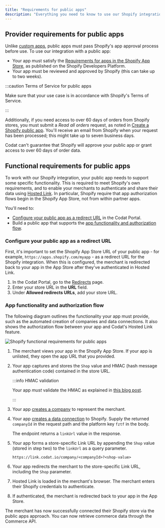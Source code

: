 ```yaml
---
title: "Requirements for public apps"
description: "Everything you need to know to use our Shopify integration with a public app, including the provider requirements and app functionality"
---
```


## Provider requirements for public apps

Unlike [custom apps](/integrations/commerce/shopify/commerce-shopify-custom-apps), public apps must pass Shopify's app approval process before use. To use our integration with a public app:

- Your app must satisfy the [Requirements for apps in the Shopify App Store](https://shopify.dev/apps/store/requirements), as published on the Shopify Developers Platform.
- Your app must be reviewed and approved by Shopify (this can take up to two weeks).
  
:::caution Terms of Service for public apps

Make sure that your use case is in accordance with Shopify's Terms of Service. 

:::

Additionally, if you need access to over 60 days of orders from Shopify stores, you must submit a _Read all orders_ request, as noted in [Create a Shopify public app](/integrations/commerce/shopify/commerce-shopify-setup#create-a-shopify-public-app). You'll receive an email from Shopify when your request has been processed; this might take up to seven business days.

Codat can't guarantee that Shopify will approve your public app or grant access to over 60 days of order data.

## Functional requirements for public apps

To work with our Shopify integration, your public app needs to support some specific functionality. This is required to meet Shopify's own requirements, and to enable your merchants to authenticate and share their data using [Hosted Link](/auth-flow/authorize-hosted-link). In particular, Shopify require that app authorization flows begin in the Shopify App Store, not from within partner apps.

You'll need to:

- [Configure your public app as a redirect URL](/integrations/commerce/shopify/commerce-shopify-requirements-public-apps#configure-your-public-app-as-a-redirect-url) in the Codat Portal.
- Build a public app that supports the [app functionality and authorization flow](/integrations/commerce/shopify/commerce-shopify-requirements-public-apps#app-functionality-and-authorization-flow).

### Configure your public app as a redirect URL

First, it's important to set the Shopify App Store URL of your public app - for example, `https://apps.shopify.com/myapp` - as a redirect URL for the Shopify integration. When this is configured, the merchant is redirected back to your app in the App Store after they've authenticated in Hosted Link.

1. In the Codat Portal, go to the [Redirects](https://app.codat.io/settings/redirects) page.
2. Enter your store URL in the **URL** field.
3. Under **Allowed redirects URLs**, add your store URL.

### App functionality and authorization flow

The following diagram outlines the functionality your app must provide, such as the automated creation of companies and data connections. It also shows the authorization flow between your app and Codat's Hosted Link feature.

![Shopify functional requirements for public apps](/img/integrations/commerce/shopify/shopify-public-apps-flow-diagram.png "Swimlane diagram showing the functional requirements for Shopify public apps.")

1. The merchant views your app in the Shopify App Store. If your app is unlisted, they open the app URL that you provided.
2. Your app captures and stores the `Shop` value and HMAC (hash message authentication code) contained in the store URL.

   :::info HMAC validation

   Your app _must_ validate the HMAC as explained in [this blog post](https://medium.com/@jophin.joseph88/shopify-webhooks-hmac-validation-on-nodejs-express-ac66bc288e3e).

   :::   

3. Your app [creates a company](/codat-api#/operations/create-company) to represent the merchant.
4. Your app [creates a data connection](/codat-api#/operations/create-data-connection) to Shopify. Supply the returned `companyId` in the request path and the platform key `fztf` in the body.
   
   The endpoint returns a `linkUrl` value in the response.

5. Your app forms a store-specific Link URL by appending the `Shop` value (stored in step two) to the `linkUrl` as a query parameter.

   ```
   https://link.codat.io/company/<companyId>?<shop-value>
   ```

6. Your app redirects the merchant to the store-specific Link URL, including the `Shop` parameter.
7. Hosted Link is loaded in the merchant's browser. The merchant enters their Shopify credentials to authenticate.
8. If authenticated, the merchant is redirected back to your app in the App Store.

The merchant has now successfully connected their Shopify store via the public apps approach. You can now retrieve commerce data through the Commerce API.
